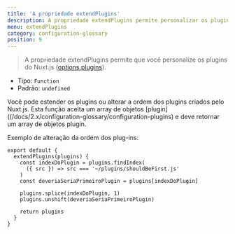 ```yaml
---
title: 'A propriedade extendPlugins'
description: A propriedade extendPlugins permite personalizar os plugins do Nuxt.js.
menu: extendPlugins
category: configuration-glossary
position: 9
---
```


> A propriedade extendPlugins permite que você personalize os plugins do Nuxt.js ([options.plugins](/docs/2.x/configuration-glossary/configuration-plugins)).

- Tipo: `Function`
- Padrão: `undefined`

Você pode estender os plugins ou alterar a ordem dos plugins criados pelo Nuxt.js. Esta função aceita um array de objetos [plugin]((/docs/2.x/configuration-glossary/configuration-plugins) e deve retornar um array de objetos plugin.

Exemplo de alteração da ordem dos plug-ins:

```js{}[nuxt.config.js]
export default {
  extendPlugins(plugins) {
    const indexDoPlugin = plugins.findIndex(
      ({ src }) => src === '~/plugins/shouldBeFirst.js'
    )
    const deveriaSeriaPrimeiroPlugin = plugins[indexDoPlugin]

    plugins.splice(indexDoPlugin, 1)
    plugins.unshift(deveriaSeriaPrimeiroPlugin)

    return plugins
  }
}
```
